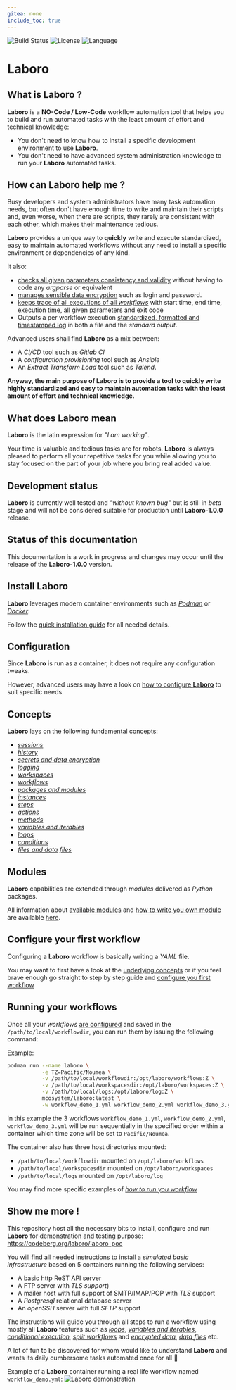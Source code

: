 ```yaml
---
gitea: none
include_toc: true
---
```

![Build Status](https://drone.mcos.nc/api/badges/laboro/laboro/status.svg) ![License](https://img.shields.io/static/v1?label=license&color=orange&message=MIT) ![Language](https://img.shields.io/static/v1?label=language&color=informational&message=Python)

# Laboro

## What is **Laboro** ?

**Laboro** is a **NO-Code / Low-Code** workflow automation tool that helps you to build and run automated tasks with the least amount of effort and technical knowledge:

- You don't need to know how to install a specific development environment to use **Laboro**.
- You don't need to have advanced system administration knowledge to run your **Laboro** automated tasks.

## How can **Laboro** help me ?

Busy developers and system administrators have many task automation needs, but often don't have enough time to write and maintain their scripts and, even worse, when there are scripts, they rarely are consistent with each other, which makes their maintenance tedious.

**Laboro** provides a unique way to **quickly** write and execute standardized, easy to maintain automated workflows without any need to install a specific environment or dependencies of any kind.

It also:
- [checks all given parameters consistency and validity](./README/modules.md#class-arguments-and-method-arguments) without having to code any *argparse* or equivalent
- [manages sensible data encryption](./README/secrets.md) such as login and password.
- [keeps trace of all executions of all *workflows*](./README/history.md) with start time, end time, execution time, all given parameters and exit code
- Outputs a per workflow execution [standardized, formatted and timestamped log](/README/logging.md) in both a file and the *standard output*.

Advanced users shall find **Laboro** as a mix between:
- A *CI/CD* tool such as *Gitlab CI*
- A *configuration provisioning* tool such as *Ansible*
- An *Extract Transform Load* tool such as *Talend*.

**Anyway, the main purpose of **Laboro** is to provide a tool to quickly write highly standardized and easy to maintain automation tasks with the least amount of effort and technical knowledge.**

## What does **Laboro** mean

**Laboro** is the latin expression for *"I am working"*.

Your time is valuable and tedious tasks are for robots. **Laboro** is always pleased to perform all your repetitive tasks for you while allowing you to stay focused on the part of your job where you bring real added value.

## Development status

**Laboro** is currently well tested and *"without known bug"* but is still in *beta* stage and will not be considered suitable for production until **Laboro-1.0.0** release.

## Status of this documentation

This documentation is a work in progress and changes may occur until the release of the **Laboro-1.0.0** version.


## Install **Laboro**

**Laboro** leverages modern container environments such as [*Podman*](https://podman.io/) or [*Docker*](https://www.docker.com/).

Follow the [quick installation guide](./README/install.md) for all needed details.


## Configuration

Since **Laboro** is run as a container, it does not require any configuration tweaks.

However, advanced users may have a look on [how to configure **Laboro**](./README/configuration.md) to suit specific needs.


## Concepts

**Laboro** lays on the following fundamental concepts:
- [*sessions*](./README/sessions.md)
- [*history*](./README/history.md)
- [*secrets and data encryption*](./README/secrets.md)
- [*logging*](./README/logging.md)
- [*workspaces*](./README/workspaces.md)
- [*workflows*](./README/workflows.md)
- [*packages and modules*](./README/packages.md)
- [*instances*](./README/instances.md)
- [*steps*](./README/steps.md)
- [*actions*](./README/actions.md)
- [*methods*](./README/methods.md)
- [*variables and iterables*](./README/variables.md)
- [*loops*](./README/loops.md)
- [*conditions*](./README/conditions.md)
- [*files and data files*](./README/files.md)


## Modules

**Laboro** capabilities are extended through *modules* delivered as *Python* packages.

All information about [available modules](./README/modules.md#laboro-modules) and [how to write you own module](./README/modules.md#how-to-write-your-own-module) are available [here](./README/modules.md).


## Configure your first workflow

Configuring a **Laboro** workflow is basically writing a *YAML* file.

You may want to first have a look at the [underlying concepts](#concepts) or if you feel brave enough go straight to step by step guide and [configure you first workflow](./README/first_workflow.md)


## Running your workflows

Once all your *workflows* [are configured](README/first_workflow.md) and saved in the `/path/to/local/workflowdir`, you can run them by issuing the following command:

Example:
```bash
podman run --name laboro \
           -e TZ=Pacific/Noumea \
           -v /path/to/local/workflowdir:/opt/laboro/workflows:Z \
           -v /path/to/local/workspacesdir:/opt/laboro/workspaces:Z \
           -v /path/to/local/logs:/opt/laboro/log:Z \
           mcosystem/laboro:latest \
           -w workflow_demo_1.yml workflow_demo_2.yml workflow_demo_3.yml
```

In this example the 3 workflows `workflow_demo_1.yml`, `workflow_demo_2.yml`, `workflow_demo_3.yml` will be run sequentially in the specified order within a container which time zone will be set to `Pacific/Noumea`.

The container also has three host directories mounted:
- `/path/to/local/workflowdir` mounted on `/opt/laboro/workflows`
- `/path/to/local/workspacesdir` mounted on `/opt/laboro/workspaces`
- `/path/to/local/logs` mounted on `/opt/laboro/log`

You may find more specific examples of [*how to run you workflow*](./README/run.md)


## Show me more !

This repository host all the necessary bits to install, configure and run **Laboro** for demonstration and testing purpose: https://codeberg.org/laboro/laboro_poc

You will find all needed instructions to install a *simulated basic infrastructure* based on 5 containers running the following services:

- A basic http ReST API server
- A FTP server with *TLS support*)
- A mailer host with full support of SMTP/IMAP/POP with *TLS* support
- A *Postgresql* relational database server
- An *openSSH* server with full *SFTP* support

The instructions will guide you through all steps to run a workflow using mostly all **Laboro** features such as [*loops*](./README/loops.md), [*variables and iterables*](/README/variables.md), [*conditional execution*](./README/conditions.md), [*split workflows*](./README/workflows.md#includes) and [*encrypted data*](./README/secrets.md#encrypted-data), [*data files*](/README/files.md#datafiles) etc.

A lot of fun to be discovered for whom would like to understand **Laboro** and wants its daily cumbersome tasks automated once for all 🙂

Example of a **Laboro** container running a real life workflow named `workflow_demo.yml`:
![Laboro demonstration](./media/demo.svg)

